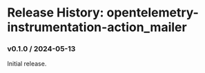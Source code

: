 # Release History: opentelemetry-instrumentation-action_mailer

### v0.1.0 / 2024-05-13

Initial release.
